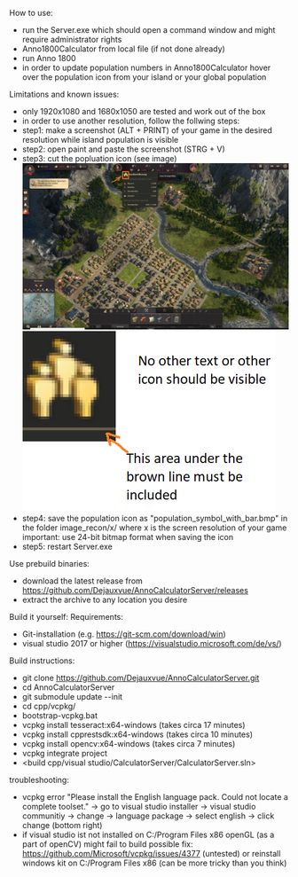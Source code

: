 How to use:
- run the Server.exe which should open a command window and might require administrator rights
- Anno1800Calculator from local file (if not done already)
- run Anno 1800
- in order to update population numbers in Anno1800Calculator hover over the population icon from your island or your global population

Limitations and known issues:
- only 1920x1080 and 1680x1050 are tested and work out of the box
- in order to use another resolution, follow the follwing steps: 
- step1: make a screenshot (ALT + PRINT) of your game in the desired resolution while island population is 			visible
- step2: open paint and paste the screenshot (STRG + V)
- step3: cut the popluation icon (see image)
![Alt text](instructions_0.png?raw=true "instructions 0")
![Alt text](instructions_1.png?raw=true "instructions 1")
- step4: save the population icon as "population_symbol_with_bar.bmp" in the folder image_recon/<width>x<height>/
where <width>x<height> is the screen resolution of your game
important: use 24-bit bitmap format when saving the icon
- step5: restart Server.exe





Use prebuild binaries:
- download the latest release from https://github.com/Dejauxvue/AnnoCalculatorServer/releases
- extract the archive to any location you desire

Build it yourself: 
Requirements:
- Git-installation (e.g. https://git-scm.com/download/win)
- visual studio 2017 or higher (https://visualstudio.microsoft.com/de/vs/)
	
Build instructions:
- git clone https://github.com/Dejauxvue/AnnoCalculatorServer.git
- cd AnnoCalculatorServer
- git submodule update --init
- cd cpp/vcpkg/
- bootstrap-vcpkg.bat
- vcpkg install tesseract:x64-windows (takes circa 17 minutes)
- vcpkg install cpprestsdk:x64-windows (takes circa 10 minutes)
- vcpkg install opencv:x64-windows (takes circa 7 minutes)
- vcpkg integrate project
- <build cpp/visual studio/CalculatorServer/CalculatorServer.sln>
			
troubleshooting: 
- vcpkg error "Please install the English language pack. Could not locate a complete toolset."
-> go to visual studio installer -> visual studio communitiy -> change -> language package
-> select english -> click change (bottom right)
- if visual studio ist not installed on C:/Program Files x86 openGL (as a part of openCV) might fail to build
possible fix: https://github.com/Microsoft/vcpkg/issues/4377 (untested)	
or reinstall windows kit on C:/Program Files x86 (can be more tricky than you think)

			
	
